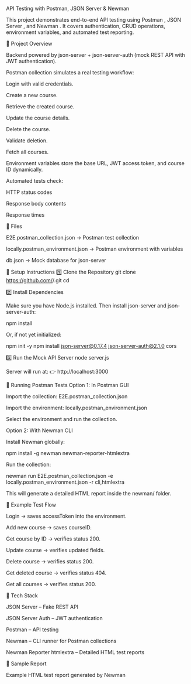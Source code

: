 API Testing with Postman, JSON Server & Newman

This project demonstrates end-to-end API testing using Postman
, JSON Server
, and Newman
.
It covers authentication, CRUD operations, environment variables, and automated test reporting.

🔹 Project Overview

Backend powered by json-server + json-server-auth (mock REST API with JWT authentication).

Postman collection simulates a real testing workflow:

Login with valid credentials.

Create a new course.

Retrieve the created course.

Update the course details.

Delete the course.

Validate deletion.

Fetch all courses.

Environment variables store the base URL, JWT access token, and course ID dynamically.

Automated tests check:

HTTP status codes

Response body contents

Response times

🔹 Files

E2E.postman_collection.json → Postman test collection

locally.postman_environment.json → Postman environment with variables

db.json → Mock database for json-server

🔹 Setup Instructions
1️⃣ Clone the Repository
git clone https://github.com/<your-username>/<repo-name>.git
cd <repo-name>

2️⃣ Install Dependencies

Make sure you have Node.js
 installed.
Then install json-server and json-server-auth:

npm install


Or, if not yet initialized:

npm init -y
npm install json-server@0.17.4 json-server-auth@2.1.0 cors

3️⃣ Run the Mock API Server
node server.js


Server will run at:
👉 http://localhost:3000

🔹 Running Postman Tests
Option 1: In Postman GUI

Import the collection: E2E.postman_collection.json

Import the environment: locally.postman_environment.json

Select the environment and run the collection.

Option 2: With Newman CLI

Install Newman globally:

npm install -g newman newman-reporter-htmlextra


Run the collection:

newman run E2E.postman_collection.json -e locally.postman_environment.json -r cli,htmlextra


This will generate a detailed HTML report inside the newman/ folder.

🔹 Example Test Flow

Login → saves accessToken into the environment.

Add new course → saves courseID.

Get course by ID → verifies status 200.

Update course → verifies updated fields.

Delete course → verifies status 200.

Get deleted course → verifies status 404.

Get all courses → verifies status 200.

🔹 Tech Stack

JSON Server – Fake REST API

JSON Server Auth – JWT authentication

Postman – API testing

Newman – CLI runner for Postman collections

Newman Reporter htmlextra – Detailed HTML test reports

🔹 Sample Report

Example HTML test report generated by Newman
